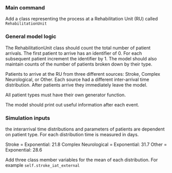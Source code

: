 ### Main command

Add a class representing the process at a Rehabilitation Unit (RU) called `RehabilitationUnit`

### General model logic

The RehabilitationUnit class should count the total number of patient arrivals.  The first patient to arrive has an identifier of 0. For each subsequent patient increment the identifier by 1.  The model should also maintain counts of the number of patients broken down by their type.

Patients to arrive at the RU from three different sources: Stroke, Complex Neurological, or Other. Each source had a different inter-arrival time distribution.  After patients arrive they immediately leave the model.

All patient types must have their own generator function.

The model should print out useful information after each event.

### Simulation inputs

the interarrival time distributions and parameters of patients are dependent on patient type. For each distribution time is measured in days.

Stroke = Exponential: 21.8
Complex Neurological = Exponential: 31.7
Other = Exponential: 28.6

Add three class member variables for the mean of each distribution. For example `self.stroke_iat_external`